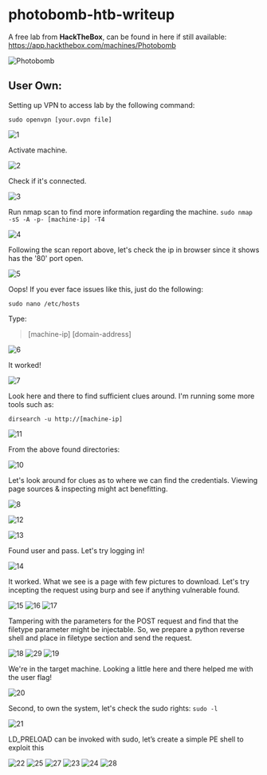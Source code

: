 # photobomb-htb-writeup
A free lab from **HackTheBox**, can be found in here if still available: https://app.hackthebox.com/machines/Photobomb

![Photobomb](https://user-images.githubusercontent.com/31168741/201704551-e765c5a7-c32e-43a4-bebc-23ff5f1825c7.png)

## User Own:
Setting up VPN to access lab by the following command:

`sudo openvpn [your.ovpn file]`

![1](https://user-images.githubusercontent.com/31168741/201707116-98e6a13c-2509-4771-9f91-15d231bf138e.PNG)

Activate machine.

![2](https://user-images.githubusercontent.com/31168741/201707154-ec4302dc-20a5-476e-8208-4502d0d672aa.PNG)

Check if it's connected.

![3](https://user-images.githubusercontent.com/31168741/201707188-ddf40cfa-5c10-4bb8-a89d-66c3c97f88e4.PNG)

Run nmap scan to find more information regarding the machine. `sudo nmap -sS -A -p- [machine-ip] -T4` 

![4](https://user-images.githubusercontent.com/31168741/201707217-7ce7997e-73c7-4c6d-956d-3f94bfa7d552.PNG)

Following the scan report above, let's check the ip in browser since it shows has the '80' port open.

![5](https://user-images.githubusercontent.com/31168741/201709583-ff4725a7-670d-48db-8f89-579762570e65.PNG)

Oops! If you ever face issues like this, just do the following:

`sudo nano /etc/hosts`

Type:

>[machine-ip] [domain-address]

![6](https://user-images.githubusercontent.com/31168741/201709609-1540dace-f0e3-40f7-ac46-b5d5c287da7c.PNG)

It worked!

![7](https://user-images.githubusercontent.com/31168741/203564356-ed8d8a73-8c2e-467b-8e79-df37fcdbf1b9.PNG)

Look here and there to find sufficient clues around. I'm running some more tools such as:

`dirsearch -u http://[machine-ip]`<br>

![11](https://user-images.githubusercontent.com/31168741/203568024-106123d0-9112-4ba7-a00c-df39b63725c2.PNG)

From the above found directories:

![10](https://user-images.githubusercontent.com/31168741/203569553-e7f4929d-10ea-45ac-a2f3-fe908b3ea09a.PNG)

Let's look around for clues as to where we can find the credentials. Viewing page sources & inspecting might act benefitting.

![8](https://user-images.githubusercontent.com/31168741/203569838-840fdb47-9844-488d-ad27-52ea89d1ecb8.PNG)

![12](https://user-images.githubusercontent.com/31168741/203569955-c4b4ff0a-c559-4ac0-8cea-45ba2d020224.PNG)

![13](https://user-images.githubusercontent.com/31168741/203570043-aa69c1e7-9556-4aa9-99b0-29c5bd9fc72d.PNG)

Found user and pass. Let's try logging in!

![14](https://user-images.githubusercontent.com/31168741/203570096-e413c8e3-98ee-45bf-bfef-0ea898d786de.PNG)

It worked. What we see is a page with few pictures to download. Let's try incepting the request using burp and see if anything vulnerable found.

![15](https://user-images.githubusercontent.com/31168741/203583327-0ad20b7d-949b-42a4-bc93-349544843706.PNG)
![16](https://user-images.githubusercontent.com/31168741/203583637-609ce260-e0ec-451e-a2f7-9daa83257543.PNG)
![17](https://user-images.githubusercontent.com/31168741/203583725-4b26b2a4-b0d3-45c8-a372-97394cf4a093.PNG)

Tampering with the parameters for the POST request and find that the filetype parameter might be injectable. So, we prepare a python reverse shell and place in filetype section and send the request.

![18](https://user-images.githubusercontent.com/31168741/203584234-6073bc41-3f86-41a7-a2c3-9fe9cd38dbf4.PNG)
![29](https://user-images.githubusercontent.com/31168741/203584370-2ec4ea71-7176-41c0-bbb0-7c373f8f4df9.PNG)
![19](https://user-images.githubusercontent.com/31168741/203584398-ba1628ea-8b44-4fa6-95f1-58abb8b8d6e7.PNG)

We're in the target machine. Looking a little here and there helped me with the user flag!

![20](https://user-images.githubusercontent.com/31168741/203584616-86f9d8fe-7590-4c27-938b-10b1f34d6690.PNG)

Second, to own the system, let's check the sudo rights: `sudo -l`

![21](https://user-images.githubusercontent.com/31168741/203584890-1a8e1b17-0468-4ece-9b32-3eaf5c5b82c0.PNG)

LD_PRELOAD can be invoked with sudo, let’s create a simple PE shell to exploit this

![22](https://user-images.githubusercontent.com/31168741/203585120-960af202-007e-419a-ab08-88f12e474960.PNG)
![25](https://user-images.githubusercontent.com/31168741/203585279-40c47a8f-d436-4fec-bc14-03ff8b146e7e.PNG)
![27](https://user-images.githubusercontent.com/31168741/203585320-d15b7a67-3a79-47a3-9e1f-2be25eff6950.PNG)
![23](https://user-images.githubusercontent.com/31168741/203585445-42a08f82-64b7-485f-bb6a-6442790c1026.PNG)
![24](https://user-images.githubusercontent.com/31168741/203585498-5daf23df-1f33-458d-a738-c13ca080131c.PNG)
![28](https://user-images.githubusercontent.com/31168741/203585818-397e1d19-ce2f-4080-88b8-76813f5d7e00.PNG)
